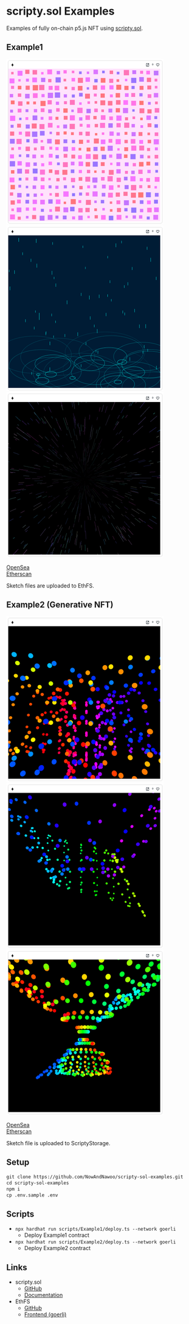 # scripty.sol Examples

Examples of fully on-chain p5.js NFT using [scripty.sol](https://github.com/intartnft/scripty.sol).

## Example1

![](image/sketch1.png)
![](image/sketch2.png)
![](image/sketch3.png)

[OpenSea](https://testnets.opensea.io/ja/assets/goerli/0x85f04037ab31e9af211e777675b7d24cfe4a8172/1)  
[Etherscan](https://goerli.etherscan.io/address/0x85f04037ab31e9af211e777675b7d24cfe4a8172#code)

Sketch files are uploaded to EthFS.

## Example2 (Generative NFT)

![](image/example2-1.png)
![](image/example2-2.png)
![](image/example2-3.png)

[OpenSea](https://testnets.opensea.io/ja/assets/goerli/0xc0aa1dfe5d3548a641f77d288ef857956ad9a4a9/1)  
[Etherscan](https://goerli.etherscan.io/address/0xc0aa1dfe5d3548a641f77d288ef857956ad9a4a9#code)

Sketch file is uploaded to ScriptyStorage.

## Setup

```shell
git clone https://github.com/NowAndNawoo/scripty-sol-examples.git
cd scripty-sol-examples
npm i
cp .env.sample .env
```

## Scripts

- `npx hardhat run scripts/Example1/deploy.ts --network goerli`
  - Deploy Example1 contract
- `npx hardhat run scripts/Example2/deploy.ts --network goerli`
  - Deploy Example2 contract

## Links

- scripty.sol
  - [GitHub](https://github.com/intartnft/scripty.sol)
  - [Documentation](https://int-art.gitbook.io/scripty.sol/)
- EthFS
  - [GitHub](https://github.com/holic/ethfs)
  - [Frontend (goerli)](https://goerli.ethfs.xyz/)
